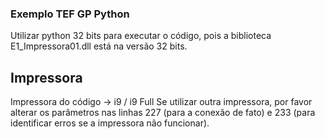 ### Exemplo TEF GP Python
Utilizar python 32 bits para executar o código, pois a biblioteca E1_Impressora01.dll está na versão 32 bits.
## Impressora
Impressora do código -> i9 / i9 Full
Se utilizar outra impressora, por favor alterar os parâmetros nas linhas 227 (para a conexão de fato) e 233 (para identificar erros se a impressora não funcionar).
